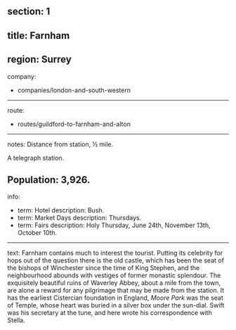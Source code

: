 section: 1
----
title: Farnham
----
region: Surrey
----
company:
- companies/london-and-south-western
----
route:
- routes/guildford-to-farnham-and-alton
----
notes: Distance from station, ½ mile.

A telegraph station.

Population: 3,926.
----
info:
- term: Hotel
  description: Bush.
- term: Market Days
  description: Thursdays.
- term: Fairs
  description: Holy Thursday, June 24th, November 13th, October 10th.
----
text: Farnham contains much to interest the tourist. Putting its celebrity for hops out of the question there is the old castle, which has been the seat of the bishops of Winchester since the time of King Stephen, and the neighbourhood abounds with vestiges of former monastic splendour. The exquisitely beautiful ruins of Waverley Abbey, about a mile from the town, are alone a reward for any pilgrimage that may be made from the station. It has the earliest Cistercian foundation in England, *Moore Park* was the seat of Temple, whose heart was buried in a silver box under the sun-dial. Swift was his secretary at the tune, and here wrote his correspondence with Stella.
